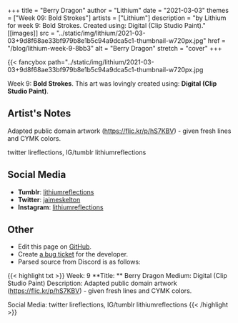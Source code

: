 +++
title =       "Berry Dragon"
author =      "Lithium"
date =        "2021-03-03"
themes =      ["Week 09: Bold Strokes"]
artists =     ["Lithium"]
description = "by Lithium for week 9: Bold Strokes. Created using: Digital (Clip Studio Paint)."
[[images]]
              src = "../static/img/lithium/2021-03-03+9d8f68ae33bf979b8e1b5c94a9dca5c1-thumbnail-w720px.jpg"
              href = "/blog/lithium-week-9-8bb3"
              alt = "Berry Dragon"
              stretch = "cover"
+++


{{< fancybox path="../static/img/lithium/2021-03-03+9d8f68ae33bf979b8e1b5c94a9dca5c1-thumbnail-w720px.jpg

Week 9: **Bold Strokes**. This art was lovingly created using: **Digital (Clip Studio Paint)**.

## Artist's Notes

Adapted public domain artwork (https://flic.kr/p/hS7KBV) - given fresh lines and CYMK colors. 

twitter lireflections, IG/tumblr lithiumreflections

## Social Media

- **Tumblr**: <a href='https://lithiumreflections.tumblr.com' target='_blank'>lithiumreflections</a>
- **Twitter**: <a href='https://twitter.com/jaimeskelton' target='_blank'>jaimeskelton</a>
- **Instagram**: <a href='https://instagram.com/lithiumreflections' target='_blank'>lithiumreflections</a>

## Other

- Edit this page on [GitHub](https://github.com/teaminkling/web-refresh/edit/main/content/blog/lithium-week-9-8bb3.md).
- Create [a bug ticket](https://github.com/teaminkling/web-refresh/issues/new?assignees=&labels=bug&template=problem-report.md&title=) for the developer.
- Parsed source from Discord is as follows:

{{< highlight txt >}}
Week: 9
**Title:  ** Berry Dragon
Medium: Digital (Clip Studio Paint)
Description: Adapted public domain artwork (https://flic.kr/p/hS7KBV) - given fresh lines and CYMK colors. 

Social Media: twitter lireflections, IG/tumblr lithiumreflections
{{< /highlight >}}